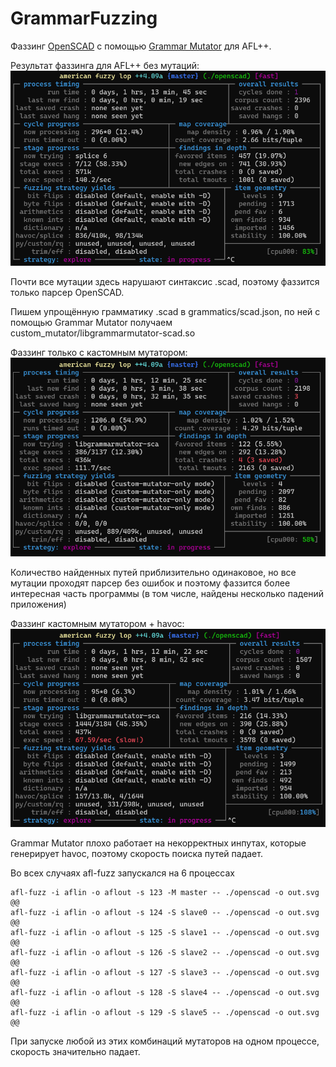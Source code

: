 # GrammarFuzzing

Фаззинг [OpenSCAD](https://github.com/openscad/openscad) с помощью [Grammar Mutator](https://github.com/AFLplusplus/Grammar-Mutator) для AFL++.

Результат фаззинга для AFL++ без мутаций:
<img src=https://github.com/Parenbz/GrammarFuzzing/blob/main/res/Parallel_without_mutators.png>

Почти все мутации здесь нарушают синтаксис .scad, поэтому фаззится только парсер OpenSCAD.

Пишем упрощённую грамматику .scad в grammatics/scad.json, по ней с помощью Grammar Mutator получаем custom_mutator/libgrammarmutator-scad.so

Фаззинг только с кастомным мутатором:
<img src=https://github.com/Parenbz/GrammarFuzzing/blob/main/res/Parallel_grammar_mutator_only.png>

Количество найденных путей приблизительно одинаковое, но все мутации проходят парсер без ошибок и поэтому фаззится более интересная часть программы (в том числе, найдены несколько падений приложения)

Фаззинг кастомным мутатором + havoc:
<img src=https://github.com/Parenbz/GrammarFuzzing/blob/main/res/Parallel_grammar_havoc.png>

Grammar Mutator плохо работает на некорректных инпутах, которые генерирует havoc, поэтому скорость поиска путей падает.

Во всех случаях afl-fuzz запускался на 6 процессах
```
afl-fuzz -i aflin -o aflout -s 123 -M master -- ./openscad -o out.svg @@
afl-fuzz -i aflin -o aflout -s 124 -S slave0 -- ./openscad -o out.svg @@
afl-fuzz -i aflin -o aflout -s 125 -S slave1 -- ./openscad -o out.svg @@
afl-fuzz -i aflin -o aflout -s 126 -S slave2 -- ./openscad -o out.svg @@
afl-fuzz -i aflin -o aflout -s 127 -S slave3 -- ./openscad -o out.svg @@
afl-fuzz -i aflin -o aflout -s 128 -S slave4 -- ./openscad -o out.svg @@
afl-fuzz -i aflin -o aflout -s 129 -S slave5 -- ./openscad -o out.svg @@
```

При запуске любой из этих комбинаций мутаторов на одном процессе, скорость значительно падает.

